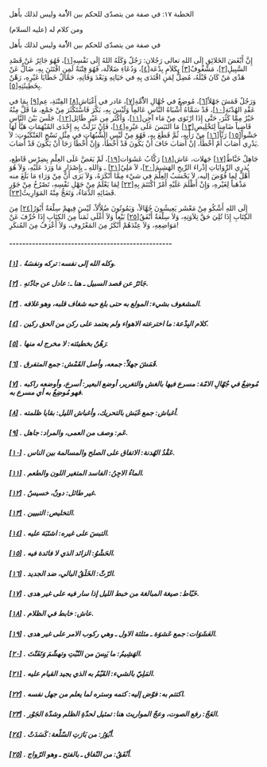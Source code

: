   الخطبة  ١٧: في صفة من يتصدّى للحكم بين الاُْمة وليس لذلك بأَهل	

ومن كلام له (عليه السلام)

في صفة من يتصدّى للحكم بين الاُْمة وليس لذلك بأَهل

إِنَّ أَبْغَضَ الخَلائِقِ إِلَى اللهِ تعالى رَجُلانِ: رَجُلٌ وَكَلَهُ اللهُ إِلَى نَفْسِهِ[[١\]](https://arabic.balaghah.net/node/435#_ftn1)، فَهُوَ جَائِرٌ عَنْ قَصْدِ السَّبِيلِ[[٢\]](https://arabic.balaghah.net/node/435#_ftn2)، مَشْغُوفٌ[[٣\]](https://arabic.balaghah.net/node/435#_ftn3) بِكَلاَمِ بِدْعَة[[٤\]](https://arabic.balaghah.net/node/435#_ftn4)، وَدُعَاءِ ضَلاَلَة، فَهُوَ فِتْنَةٌ لَمِنِ افْتَتَنَ بِهِ، ضَالٌّ عَنْ  هَدْي مَنْ كَانَ قَبْلَهُ، مُضِلُّ لِمَنِ اقْتَدَى بِهِ في حَيَاتِهِ  وَبَعْدَ وَفَاتِهِ، حَمَّالٌ خَطَايَا غَيْرِهِ، رَهْنٌ بِخَطِيئَتِهِ[[٥\]](https://arabic.balaghah.net/node/435#_ftn5).

وَرَجُلٌ قَمَشَ جَهْلاً[[٦\]](https://arabic.balaghah.net/node/435#_ftn6)، مُوضِعٌ في جُهَّالِ الاُْمَّةِ[[٧\]](https://arabic.balaghah.net/node/435#_ftn7)، غادر في أَغْبَاشِ[[٨\]](https://arabic.balaghah.net/node/435#_ftn8) الفِتْنَةِ، عِم[[٩\]](https://arabic.balaghah.net/node/435#_ftn9) بِمَا في عَقْدِ الهُدْنَةِ[[١٠\]](https://arabic.balaghah.net/node/435#_ftn10)، قَدْ سَمَّاهُ أَشْبَاهُ النَّاسِ عَالمِاً وَلَيْسَ بِهِ، بَكَّرَ  فَاسْتَكْثَرَ مِنْ جَمْع، مَا قَلَّ مِنْهُ خَيْرٌ مِمَّا كَثُرَ، حَتَّى  إِذَا ارْتَوَى مِنْ مَاء آجِن[[١١\]](https://arabic.balaghah.net/node/435#_ftn11)، وَأكْثَر مِن غَيْرِ طَائِل[[١٢\]](https://arabic.balaghah.net/node/435#_ftn12)، جَلَسَ بَيْنَ النَّاسِ قَاضِياً ضَامِناً لِتَخْلِيصِ[[١٣\]](https://arabic.balaghah.net/node/435#_ftn13) مَا التَبَسَ عَلَى غيْرِهِ[[١٤\]](https://arabic.balaghah.net/node/435#_ftn14)، فَإِنْ نَزَلَتْ بِهِ إِحْدَى المُبْهَمَاتِ هَيَّأَ لَهَا حَشْواً[[١٥\]](https://arabic.balaghah.net/node/435#_ftn15) رَثّاً[[١٦\]](https://arabic.balaghah.net/node/435#_ftn16) مِنْ رَأْيِهِ، ثُمَّ قَطَعَ بِهِ، فَهُوَ مِنْ لَبْسِ الشُّبُهَاتِ في  مِثْلِ نَسْجِ العَنْكَبُوتِ: لاَ يَدْرِي أَصَابَ أَمْ أَخْطَأَ، إنْ  أَصَابَ خَافَ أَنْ يَكُونَ قَدْ أَخْطَأَ، وَإِنْ أَخْطَأَ رَجَا أَنْ  يَكُونَ قَدْ أَصَابَ.

جَاهِلٌ خَبَّاطُ[[١٧\]](https://arabic.balaghah.net/node/435#_ftn17) جَهلات، عَاش[[١٨\]](https://arabic.balaghah.net/node/435#_ftn18) رَكَّابُ عَشَوَات[[١٩\]](https://arabic.balaghah.net/node/435#_ftn19)، لَمْ يَعَضَّ عَلَى العِلْمِ بِضِرْس قَاطِع، يُذرِي الرِّوَايَاتِ إذْراءَ الرِّيحِ الهَشِيمَ[[٢٠\]](https://arabic.balaghah.net/node/435#_ftn20)، لاَ مَلِيٌ[[٢١\]](https://arabic.balaghah.net/node/435#_ftn21) ـ وَاللهِ ـ بِإِصْدَارِ مَا وَرَدَ عَلَيْهِ، وَلاَ هُوَ أَهْلٌ لِما  فُوّضَ إليه، لاَ يَحْسَبُ العِلْمَ في شيْء مِمَّا أَنْكَرَهُ، وَلاَ  يَرَى أَنَّ مِنْ وَرَاءِ مَا بَلَغَ منه مَذْهَباً لِغَيْرهِ، وَإِنْ  أَظْلَمَ عَلَيْهِ أَمْرٌ اكْتَتَمَ بِهِ[[٢٢\]](https://arabic.balaghah.net/node/435#_ftn22) لِمَا يَعْلَمُ مِنْ جَهْلِ نَفْسِهِ، تَصْرُخُ مِنْ جَوْرِ قَضَائِهِ الدِّمَاءُ، وَتَعَجُّ مِنْهُ المَوَارِيثُ[[٢٣\]](https://arabic.balaghah.net/node/435#_ftn23).

إِلَى اللهِ أَشْكُو مِنْ مَعْشَر يَعِيشُونَ جُهَّالاً، وَيَمُوتُونَ ضُلاَّلاً، لَيْسَ فِيهمْ سِلْعَةٌ أَبْوَرُ[[٢٤\]](https://arabic.balaghah.net/node/435#_ftn24) مِنَ الكِتَابِ إِذَا تُلِيَ حَقَّ تِلاَوَتِهِ، وَلاَ سِلْعَةٌ أَنْفَقُ[[٢٥\]](https://arabic.balaghah.net/node/435#_ftn25) بَيْعاً وَلاَ أَغْلَى ثَمَناً مِنَ الكِتَابِ إِذَا حُرِّفَ عَنْ  مَوَاضِعِهِ، وَلاَ عِنْدَهُمْ أَنْكَرُ مِنَ المَعْرُوفِ، وَلاَ أَعْرَفُ  مِنَ المُنكَرِ!

##### --------------------------------------------------

##### [[١\]](https://arabic.balaghah.net/node/435#_ftnref1) . وكله الله إلى نفسه: تركه ونفسَهُ.

##### [[٢\]](https://arabic.balaghah.net/node/435#_ftnref2) . جَائرٌ عن قصد السبيل ـ هنا ـ: عادل عن جادّتهِ.

##### [[٣\]](https://arabic.balaghah.net/node/435#_ftnref3) . المشغوف بشيء: المولع به حتى بلغ حبه شغاف قلبه، وهو غلافه.

##### [[٤\]](https://arabic.balaghah.net/node/435#_ftnref4) . كلام البِدْعة: ما اخترعته الاهواء ولم يعتمد على ركن من الحق ركين.

##### [[٥\]](https://arabic.balaghah.net/node/435#_ftnref5) . رَهْنٌ بخطيئته: لا مخرج له منها.

##### [[٦\]](https://arabic.balaghah.net/node/435#_ftnref6) . قَمَشَ جهلاً: جمعه، وأصل القَمْش: جمع المتفرق.

##### [[٧\]](https://arabic.balaghah.net/node/435#_ftnref7) . مُوضِعٌ في جُهّالِ الامّة: مسرع فيها بالغش والتغرير، أوضع البعير: أسرع، وأوضعه راكبه فهو مُوضِعٌ به أي مسرع به.

##### [[٨\]](https://arabic.balaghah.net/node/435#_ftnref8) . أغباش: جمع غَبَش بالتحريك، وأغباش الليل: بقايا ظلمته.

##### [[٩\]](https://arabic.balaghah.net/node/435#_ftnref9) . عَم: وصف من العمى، والمراد: جاهل.

##### [[١٠\]](https://arabic.balaghah.net/node/435#_ftnref10) . عَقْدُ الهُدنة: الاتفاق على الصلح والمسالمة بين الناس.

##### [[١١\]](https://arabic.balaghah.net/node/435#_ftnref11) . الماءُ الاجِنُ: الفاسد المتغير اللون والطعم.

##### [[١٢\]](https://arabic.balaghah.net/node/435#_ftnref12) . غير طائل: دونٌ، خسيسٌ.

##### [[١٣\]](https://arabic.balaghah.net/node/435#_ftnref13) . التخليص: التبيين.

##### [[١٤\]](https://arabic.balaghah.net/node/435#_ftnref14) . التبسَ على غيره: اشتَبَهَ عليه.

##### [[١٥\]](https://arabic.balaghah.net/node/435#_ftnref15) . الحَشْوُ: الزائد الذي لا فائدة فيه.

##### [[١٦\]](https://arabic.balaghah.net/node/435#_ftnref16) . الرّثّ: الخَلَقُ البالي، ضد الجديد.

##### [[١٧\]](https://arabic.balaghah.net/node/435#_ftnref17) . خَبّاط: صيغة المبالغة من خبط الليل إذا سار فيه على غير هدى.

##### [[١٨\]](https://arabic.balaghah.net/node/435#_ftnref18) . عاش: خابط في الظلام.

##### [[١٩\]](https://arabic.balaghah.net/node/435#_ftnref19) . العَشَوَات: جمع عَشوَة ـ مثلثة الاول ـ وهي ركوب الامر على غير هدى.

##### [[٢٠\]](https://arabic.balaghah.net/node/435#_ftnref20) . الهَشِيمُ: ما يَبِسَ من النّبْتِ وتهشّمَ وَتَفَتّتَ.

##### [[٢١\]](https://arabic.balaghah.net/node/435#_ftnref21) . المَلِيّ بالشيء: القَيّمُ به الذي يجيد القيام عليه.

##### [[٢٢\]](https://arabic.balaghah.net/node/435#_ftnref22) . اكتتم به: فوّض إليه: كتمه وستره لما يعلم من جهل نفسه.

##### [[٢٣\]](https://arabic.balaghah.net/node/435#_ftnref23) . العَجّ: رفع الصوت، وعجّ المواريث هنا: تمثيل لحدّةِ الظلم وشدّة الجَوْر.

##### [[٢٤\]](https://arabic.balaghah.net/node/435#_ftnref24) . أبْوَرُ: من بَارَتِ السّلْعة: كَسَدَتْ.

##### [[٢٥\]](https://arabic.balaghah.net/node/435#_ftnref25) . أنْفَقُ: من النّفاق ـ بالفتح ـ وهو الرّواج. 
